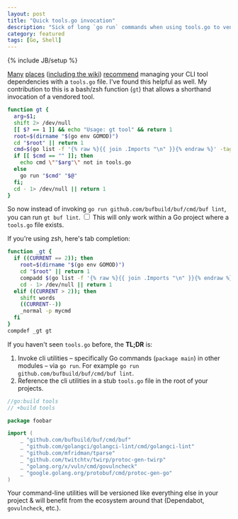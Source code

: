 ```yaml
---
layout: post
title: "Quick tools.go invocation"
description: "Sick of long `go run` commands when using tools.go to vendor CLI utilities?"
category: featured
tags: [Go, Shell]
---
```

{% include JB/setup %}

[Many](https://www.jvt.me/posts/2022/06/15/go-tools-dependency-management/) [places](https://www.alexedwards.net/blog/using-go-run-to-manage-tool-dependencies) ([including the wiki](https://github.com/golang/go/wiki/Modules#how-can-i-track-tool-dependencies-for-a-module)) [recommend](https://marcofranssen.nl/manage-go-tools-via-go-modules) managing your CLI tool dependencies with a `tools.go` file.
I've found this helpful as well. My contribution to this is a bash/zsh function (`gt`) that allows a shorthand invocation of a vendored tool.

```bash
function gt {
  arg=$1;
  shift 2> /dev/null
  [[ $? == 1 ]] && echo "Usage: gt tool" && return 1
  root=$(dirname "$(go env GOMOD)")
  cd "$root" || return 1
  cmd=$(go list -f '{% raw %}{{ join .Imports "\n" }}{% endraw %}' -tags tools tools.go | grep -E "\/$arg\$" )
  if [[ $cmd == "" ]]; then
    echo cmd \""$arg"\" not in tools.go
  else
    go run "$cmd" "$@"
  fi;
  cd - 1> /dev/null || return 1
}
```

So now instead of invoking `go run github.com/bufbuild/buf/cmd/buf lint`, you can run `gt buf lint`.<label
for="sn-caveat" class="margin-toggle sidenote-number"></label>
<input id="sn-caveat" class="margin-toggle" type="checkbox">
<span class="sidenote">
This will only work within a Go project where a `tools.go` file exists.
</span>

If you're using zsh, here's tab completion:
```zsh
function _gt {
  if ((CURRENT == 2)); then
    root=$(dirname "$(go env GOMOD)")
    cd "$root" || return 1
    compadd $(go list -f '{% raw %}{{ join .Imports "\n" }}{% endraw %}' -tags tools tools.go | sed -e "s#.*/##" )
    cd - 1> /dev/null || return 1
  elif ((CURRENT > 2)); then
    shift words
    ((CURRENT--))
    _normal -p mycmd
  fi
}
compdef _gt gt
```

If you haven't seen `tools.go` before, the **TL;DR** is:
1. Invoke cli utilities – specifically Go commands (`package main`) in other modules – via `go run`. For example `go run github.com/bufbuild/buf/cmd/buf lint`.
2. Reference the cli utilities in a stub `tools.go` file in the root of your projects.

```go
//go:build tools
// +build tools

package foobar

import (
	_ "github.com/bufbuild/buf/cmd/buf"
	_ "github.com/golangci/golangci-lint/cmd/golangci-lint"
	_ "github.com/mfridman/tparse"
	_ "github.com/twitchtv/twirp/protoc-gen-twirp"
	_ "golang.org/x/vuln/cmd/govulncheck"
	_ "google.golang.org/protobuf/cmd/protoc-gen-go"
)
```

 Your command-line utilities will be versioned like everything else in your project &amp; will benefit from the ecosystem around that (Dependabot, `govulncheck`, etc.).